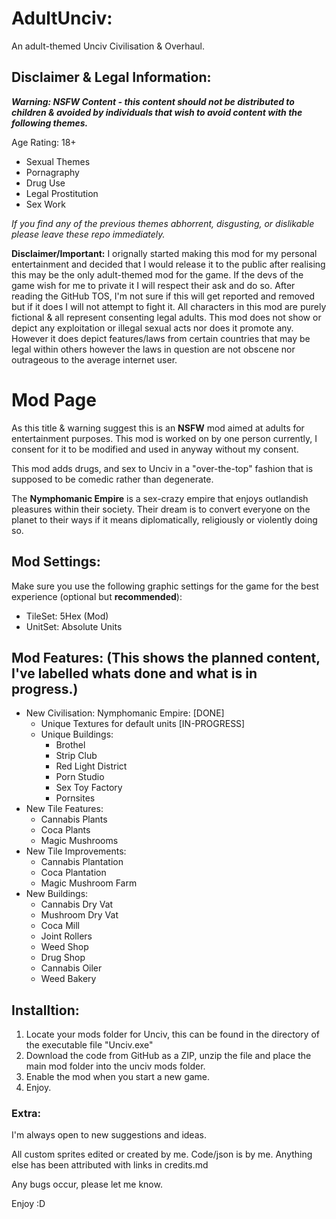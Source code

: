
# AdultUnciv:
An adult-themed Unciv Civilisation & Overhaul.

## Disclaimer & Legal Information:

***Warning: NSFW Content - this content should not be distributed to children & avoided by individuals that wish to avoid content with the following themes.***

Age Rating: 18+
- Sexual Themes
- Pornagraphy
- Drug Use
- Legal Prostitution
- Sex Work

*If you find any of the previous themes abhorrent, disgusting, or dislikable please leave these repo immediately.*

**Disclaimer/Important:** I orignally started making this mod for my personal entertainment and decided that I would release it to the public after realising this may be the only adult-themed mod for the game. If the devs of the game wish for me to private it I will respect their ask and do so. After reading the GitHub TOS, I'm not sure if this will get reported and removed but if it does I will not attempt to fight it. All characters in this mod are purely fictional & all represent consenting legal adults. This mod does not show or depict any exploitation or illegal sexual acts nor does it promote any. However it does depict features/laws from certain countries that may be legal within others however the laws in question are not obscene nor outrageous to the average internet user.

# Mod Page

As this title & warning suggest this is an **NSFW** mod aimed at adults for entertainment purposes. This mod is worked on by one person currently, I consent for it to be modified and used in anyway without my consent.

This mod adds drugs, and sex to Unciv in a "over-the-top" fashion that is supposed to be comedic rather than degenerate.

The **Nymphomanic Empire** is a sex-crazy empire that enjoys outlandish pleasures within their society. Their dream is to convert everyone on the planet to their ways if it means diplomatically, religiously or violently doing so.

## Mod Settings:
Make sure you use the following graphic settings for the game for the best experience (optional but **recommended**):
- TileSet: 5Hex (Mod)
- UnitSet: Absolute Units

## Mod Features: (This shows the planned content, I've labelled whats done and what is in progress.)
- New Civilisation: Nymphomanic Empire: [DONE]
    - Unique Textures for default units [IN-PROGRESS]
    - Unique Buildings:
        - Brothel
        - Strip Club
        - Red Light District
        - Porn Studio 
        - Sex Toy Factory
        - Pornsites
- New Tile Features:
    - Cannabis Plants
    - Coca Plants
    - Magic Mushrooms
- New Tile Improvements:
    - Cannabis Plantation
    - Coca Plantation
    - Magic Mushroom Farm
- New Buildings:
    - Cannabis Dry Vat
    - Mushroom Dry Vat
    - Coca Mill
    - Joint Rollers
    - Weed Shop
    - Drug Shop
    - Cannabis Oiler
    - Weed Bakery


## Installtion:

1. Locate your mods folder for Unciv, this can be found in the directory of the executable file "Unciv.exe"
2. Download the code from GitHub as a ZIP, unzip the file and place the main mod folder into the unciv mods folder.
3. Enable the mod when you start a new game.
4. Enjoy.

### Extra:

I'm always open to new suggestions and ideas.

All custom sprites edited or created by me.
Code/json is by me. Anything else has been attributed with links in credits.md

Any bugs occur, please let me know.

Enjoy :D
